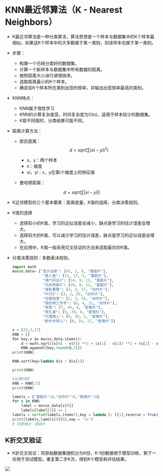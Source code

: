 # KNN最近邻算法（K - Nearest  Neighbors）

* K最近邻算法是一种分类算法，算法思想是一个样本与数据集中的K个样本最相似，如果这K个样本中的大多数属于某一类别，则该样本也属于某一类别。

* 步骤：

  * 构建一个已经分类好的数据集。
  * 计算一个新样本与数据集中所有数据的距离。
  * 按照距离大小进行递增排序。
  * 选取距离最小的K个样本。
  * 确定前K个样本所在类别出现的频率，并输出出现频率最高的类别。

* KNN特点：

  * KNN属于惰性学习
  * KNN的计算复杂度高，时间复杂度为O(n)，适用于样本较少的数据集。
  * K取不同值时，分类结果可能不同。

* 距离计算方法：

  * 欧氏距离：
    $$
    d = sqrt(∑ (xi-yi)^2 )
    $$

    * x，y：两个样本
    * n：维度
    * xi，yi：x，y在第i个维度上的特征值

  * 曼哈顿距离：

$$
d = sqrt(∑ |xi-yi| )
$$

* K近邻模型的三个基本要素：距离度量，K值的选择，分类决策规则。

* K值的选择

  * 选择较小的K值，学习的近似误差会减小，缺点是学习的估计误差会增大。
  * 选择较大的K值，可以减少学习的估计误差，缺点是学习的近似误差会增大。
  * 在应用中，K值一般采用交叉验证的方法来选取最优的K值。

* 分类决策规则：多数表决规则。

  ```python
  import math
  movie_data= {"宝贝当家": [45, 2, 9, "喜剧片"],
                "美人鱼": [21, 17, 5, "喜剧片"],
                "澳门风云3": [54, 9, 11, "喜剧片"],
                "功夫熊猫3": [39, 0, 31, "喜剧片"],
                "谍影重重": [5, 2, 57, "动作片"],
                "叶问3": [3, 2, 65, "动作片"],
                "伦敦陷落": [2, 3, 55, "动作片"],
                "我的特工爷爷": [6, 4, 21, "动作片"],
                "奔爱": [7, 46, 4, "爱情片"],
                "夜孔雀": [9, 39, 8, "爱情片"],
                "代理情人": [9, 38, 2, "爱情片"],
                "新步步惊心": [8, 34, 17, "爱情片"]}
  
  x = [23,3,17]
  KNN = []
  for key,v in movie_data.items():
      d = math.sqrt((x[0] - v[0]) **2 + (x[1] - v[1]) **2 + (x[2] - v[2]) **2)
      KNN.append([key,round(d,2)])
  print(KNN)
  
  KNN.sort(key=lambda dis : dis[1])
  
  print(KNN)
  
  #这里K取5
  KNN = KNN[:5]
  print(KNN)
  
  labels = {"喜剧片":0,"动作片":0,"爱情片":0}
  for s in KNN:
      label = movie_data[s[0]]
      labels[label[3]] += 1
  labels = sorted(labels.items(),key = lambda l: l[1],reverse = True)
  print(labels,labels[0][0],sep = '\n')
  # 结果输出：喜剧片
  ```

## K折交叉验证

* K折交叉验证：将原始数据集随机分为K份，K-1份数据用于模型训练，剩下一份用于测试模型。重复第二步K次，得到K个模型和评估结果。

![](C:\Users\16500\Desktop\WS}M1_{LCGITA_P6[`F7[}T.png)